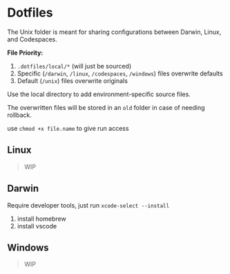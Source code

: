 # Dotfiles

The Unix folder is meant for sharing configurations between Darwin, Linux, and Codespaces.

**File Priority:**

1. `.dotfiles/local/*` (will just be sourced)
2. Specific (`/darwin`, `/linux`, `/codespaces`, `/windows`) files overwrite defaults
3. Default (`/unix`) files overwrite originals

Use the local directory to add environment-specific source files.

The overwritten files will be stored in an `old` folder in case of needing rollback.

use `chmod +x file.name` to give run access

## Linux

> WIP

## Darwin

Require developer tools, just run `xcode-select --install`

1. install homebrew
2. install vscode

## Windows

> WIP

